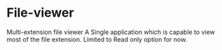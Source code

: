 # File-viewer
Multi-extension file viewer
A Single application which is capable to view most of the file extension.
Limited to Read only option for now.
